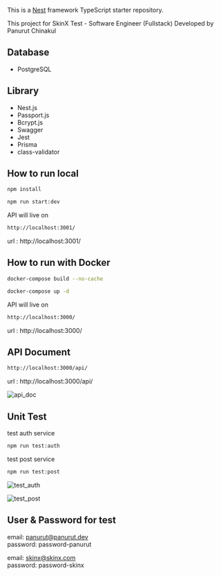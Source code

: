 This is a [Nest](https://github.com/nestjs/nest) framework TypeScript starter repository.

This project for SkinX Test - Software Engineer (Fullstack)
Developed by Panurut Chinakul

## Database
- PostgreSQL

## Library
- Nest.js
- Passport.js
- Bcrypt.js
- Swagger
- Jest
- Prisma
- class-validator

## How to run local
```bash
npm install
```
```bash
npm run start:dev
```
API will live on
```bash
http://localhost:3001/
```
url : http://localhost:3001/

## How to run with Docker
```bash
docker-compose build --no-cache
```
```bash
docker-compose up -d
```
API will live on
```bash
http://localhost:3000/
```
url : http://localhost:3000/

## API Document
```bash
http://localhost:3000/api/
```
url : http://localhost:3000/api/

![api_doc](https://cdn.discordapp.com/attachments/840199305443672074/1223235512559734784/Screenshot_79.png?ex=66191dd8&is=6606a8d8&hm=0d040948b2d1fbf544dba16c18fac972762b3940025643cf652f9c76f8d7f48f&) 

## Unit Test
test auth service
```bash
npm run test:auth
```
test post service
```bash
npm run test:post
```
![test_auth](https://cdn.discordapp.com/attachments/840199305443672074/1223234491565215824/Screenshot_77.png?ex=66191ce5&is=6606a7e5&hm=3bd965109d53017566d862e6e5fe8b861d76a5f8a33c36cf7216a7e2282866c3&)  

![test_post](https://cdn.discordapp.com/attachments/840199305443672074/1223234491007631445/Screenshot_78.png?ex=66191ce5&is=6606a7e5&hm=287bce5ba42c4863b84149d316deb24cb617a268b2c6572fef18dade79996d13&)

## User & Password for test
email: panurut@panurut.dev  
password: password-panurut

email: skinx@skinx.com  
password: password-skinx
